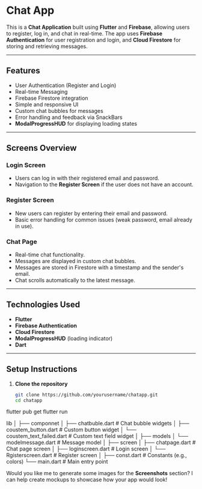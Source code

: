 # Chat App

This is a **Chat Application** built using **Flutter** and **Firebase**, allowing users to register, log in, and chat in real-time. The app uses **Firebase Authentication** for user registration and login, and **Cloud Firestore** for storing and retrieving messages.

---

## Features
- User Authentication (Register and Login)
- Real-time Messaging
- Firebase Firestore integration
- Simple and responsive UI
- Custom chat bubbles for messages
- Error handling and feedback via SnackBars
- **ModalProgressHUD** for displaying loading states

---

## Screens Overview
### Login Screen
- Users can log in with their registered email and password.
- Navigation to the **Register Screen** if the user does not have an account.

### Register Screen
- New users can register by entering their email and password.
- Basic error handling for common issues (weak password, email already in use).

### Chat Page
- Real-time chat functionality.
- Messages are displayed in custom chat bubbles.
- Messages are stored in Firestore with a timestamp and the sender's email.
- Chat scrolls automatically to the latest message.

---

## Technologies Used
- **Flutter**
- **Firebase Authentication**
- **Cloud Firestore**
- **ModalProgressHUD** (loading indicator)
- **Dart**

---

## Setup Instructions

1. **Clone the repository**
   ```bash
   git clone https://github.com/yourusername/chatapp.git
   cd chatapp
flutter pub get
flutter run

lib
│
├── componnet
│   ├── chatbuble.dart              # Chat bubble widgets
│   ├── coustem_button.dart         # Custom button widget
│   └── coustem_text_failed.dart    # Custom text field widget
│
├── models
│   └── modelmessage.dart           # Message model
│
├── screen
│   ├── chatpage.dart               # Chat page screen
│   ├── loginscreen.dart            # Login screen
│   └── Rgisterscreen.dart          # Register screen
│
├── const.dart                      # Constants (e.g., colors)
└── main.dart                       # Main entry point

 
Would you like me to generate some images for the **Screenshots** section? I can help create mockups to showcase how your app would look!
  
